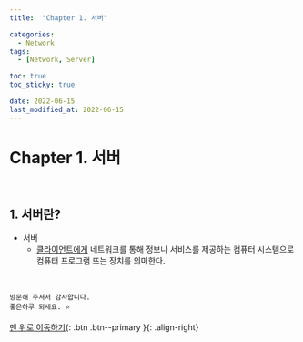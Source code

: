 ```yaml
---
title:  "Chapter 1. 서버" 

categories:
  - Network
tags:
  - [Network, Server]

toc: true
toc_sticky: true

date: 2022-06-15
last_modified_at: 2022-06-15
---
```



# Chapter 1. 서버
<br>

## 1. 서버란?

- 서버
  - <u>클라이언트에게</u> 네트워크를 통해 정보나 서비스를 제공하는 컴퓨터 시스템으로 컴퓨터 프로그램 또는 장치를 의미한다. 

<br>

    방문해 주셔서 감사합니다.
    좋은하루 되세요. ⭐️ 


[맨 위로 이동하기](#){: .btn .btn--primary }{: .align-right}